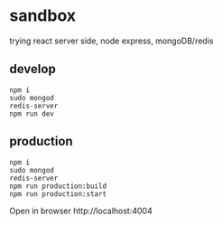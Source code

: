# sandbox
trying react server side, node express, mongoDB/redis

## develop
```
npm i
sudo mongod
redis-server
npm run dev
```

## production
```
npm i
sudo mongod
redis-server
npm run production:build
npm run production:start
```

Open in browser http://localhost:4004
